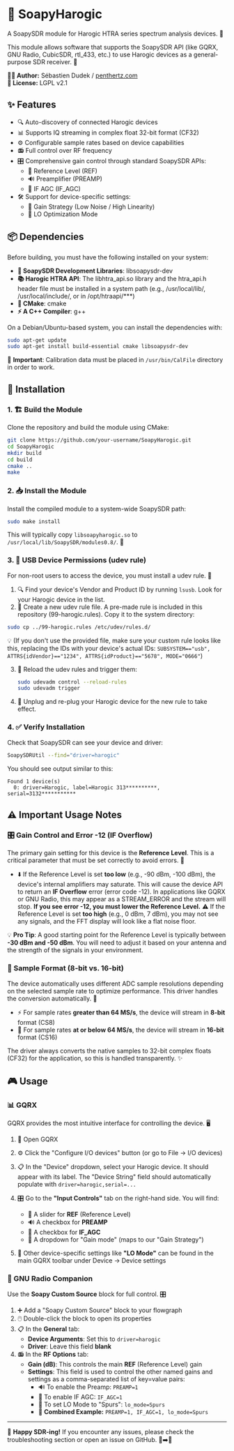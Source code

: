 # 📡 SoapyHarogic

A SoapySDR module for Harogic HTRA series spectrum analysis devices. 🎯

This module allows software that supports the SoapySDR API (like GQRX, GNU Radio, CubicSDR, rtl_433, etc.) to use Harogic devices as a general-purpose SDR receiver. 🔧

**👨‍💻 Author:** Sébastien Dudek / [penthertz.com](https://penthertz.com)  
**📄 License:** LGPL v2.1

## ✨ Features

- 🔍 Auto-discovery of connected Harogic devices
- 📊 Supports IQ streaming in complex float 32-bit format (CF32)
- ⚙️ Configurable sample rates based on device capabilities
- 📻 Full control over RF frequency
- 🎛️ Comprehensive gain control through standard SoapySDR APIs:
    - 📏 Reference Level (REF)
    - 🔊 Preamplifier (PREAMP)
    - 🤖 IF AGC (IF_AGC)
- 🛠️ Support for device-specific settings:
    - 🎯 Gain Strategy (Low Noise / High Linearity)
    - 🔄 LO Optimization Mode

## 📦 Dependencies

Before building, you must have the following installed on your system:

- **🧩 SoapySDR Development Libraries**: libsoapysdr-dev
- **📚 Harogic HTRA API**: The libhtra_api.so library and the htra_api.h header file must be installed in a system path (e.g., /usr/local/lib/, /usr/local/include/, or in /opt/htraapi/***)
- **🔨 CMake**: cmake
- **⚡ A C++ Compiler**: g++

On a Debian/Ubuntu-based system, you can install the dependencies with:

```bash
sudo apt-get update
sudo apt-get install build-essential cmake libsoapysdr-dev
```

🔧 **Important**: Calibration data must be placed in `/usr/bin/CalFile` directory in order to work.

## 🚀 Installation

### 1. 🏗️ Build the Module

Clone the repository and build the module using CMake:

```bash
git clone https://github.com/your-username/SoapyHarogic.git
cd SoapyHarogic
mkdir build
cd build
cmake ..
make
```

### 2. 📥 Install the Module

Install the compiled module to a system-wide SoapySDR path:

```bash
sudo make install
```

This will typically copy `libsoapyharogic.so` to `/usr/local/lib/SoapySDR/modules0.8/`. 📂

### 3. 🔐 USB Device Permissions (udev rule)

For non-root users to access the device, you must install a udev rule. 👤

1. 🔍 Find your device's Vendor and Product ID by running `lsusb`. Look for your Harogic device in the list.
2. 📝 Create a new udev rule file. A pre-made rule is included in this repository (99-harogic.rules). Copy it to the system directory:
  
  ```bash
  sudo cp ../99-harogic.rules /etc/udev/rules.d/
  ```
    
  💡 (If you don't use the provided file, make sure your custom rule looks like this, replacing the IDs with your device's actual IDs: `SUBSYSTEM=="usb", ATTRS{idVendor}=="1234", ATTRS{idProduct}=="5678", MODE="0666"`)
    
3. 🔄 Reload the udev rules and trigger them:
    ```bash
    sudo udevadm control --reload-rules
    sudo udevadm trigger
    ```
    
4. 🔌 Unplug and re-plug your Harogic device for the new rule to take effect.

### 4. ✅ Verify Installation

Check that SoapySDR can see your device and driver:
```bash
SoapySDRUtil --find="driver=harogic"
```

You should see output similar to this:

```
Found 1 device(s)
  0: driver=Harogic, label=Harogic 313**********, serial=3132***********
```

## ⚠️ Important Usage Notes

### 🎛️ Gain Control and Error -12 (IF Overflow)

The primary gain setting for this device is the **Reference Level**. This is a critical parameter that must be set correctly to avoid errors. 🎯

- ⬇️ If the Reference Level is set **too low** (e.g., -90 dBm, -100 dBm), the device's internal amplifiers may saturate. This will cause the device API to return an **IF Overflow** error (error code -12). In applications like GQRX or GNU Radio, this may appear as a STREAM_ERROR and the stream will stop. **If you see error -12, you must lower the Reference Level.**
   ⚠️ If the Reference Level is set **too high** (e.g., 0 dBm, 7 dBm), you may not see any signals, and the FFT display will look like a flat noise floor.

💡 **Pro Tip**: A good starting point for the Reference Level is typically between **-30 dBm and -50 dBm**. You will need to adjust it based on your antenna and the strength of the signals in your environment.

### 🔢 Sample Format (8-bit vs. 16-bit)

The device automatically uses different ADC sample resolutions depending on the selected sample rate to optimize performance. This driver handles the conversion automatically. 🤖

- ⚡ For sample rates **greater than 64 MS/s**, the device will stream in **8-bit** format (CS8)
- 🎯 For sample rates **at or below 64 MS/s**, the device will stream in **16-bit** format (CS16)

The driver always converts the native samples to 32-bit complex floats (CF32) for the application, so this is handled transparently. ✨

## 🎮 Usage

### 📊 GQRX

GQRX provides the most intuitive interface for controlling the device. 🖥️

1. 🚀 Open GQRX
2. ⚙️ Click the "Configure I/O devices" button (or go to File -> I/O devices)
3. 📋 In the "Device" dropdown, select your Harogic device. It should appear with its label. The "Device String" field should automatically populate with `driver=harogic,serial=...`
4. 🎛️ Go to the **"Input Controls"** tab on the right-hand side. You will find:
    - 📏 A slider for **REF** (Reference Level)
    - 🔊 A checkbox for **PREAMP**
    - 🤖 A checkbox for **IF_AGC**
    - 🎯 A dropdown for "Gain mode" (maps to our "Gain Strategy")
        
5. 🔧 Other device-specific settings like **"LO Mode"** can be found in the main GQRX toolbar under Device -> Device settings

### 🔬 GNU Radio Companion

Use the **Soapy Custom Source** block for full control. 🎛️

1. ➕ Add a "Soapy Custom Source" block to your flowgraph
2. 🖱️ Double-click the block to open its properties
3. 📋 In the **General** tab:
    - **Device Arguments**: Set this to `driver=harogic`
    - **Driver**: Leave this field **blank**
4. 📻 In the **RF Options** tab:
    - **Gain (dB)**: This controls the main **REF** (Reference Level) gain
    - **Settings**: This field is used to control the other named gains and settings as a comma-separated list of key=value pairs:
        - 🔊 To enable the Preamp: `PREAMP=1`
        - 🤖 To enable IF AGC: `IF_AGC=1`
        - 🔄 To set LO Mode to "Spurs": `lo_mode=Spurs`
        - 🎯 **Combined Example:** `PREAMP=1, IF_AGC=1, lo_mode=Spurs`

---

🎉 **Happy SDR-ing!** If you encounter any issues, please check the troubleshooting section or open an issue on GitHub. 🐛➡️🔧
